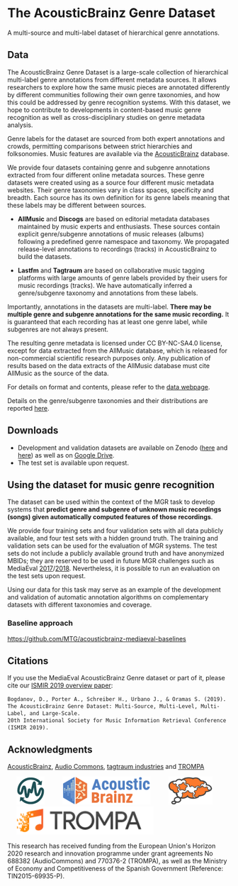 # The AcousticBrainz Genre Dataset
A multi-source and multi-label dataset of hierarchical genre annotations.


## Data
The AcousticBrainz Genre Dataset is a large-scale collection of hierarchical
multi-label genre annotations from different metadata sources. It allows researchers to explore how the same music pieces are annotated differently by different communities following their own genre taxonomies, and how this could be addressed by genre recognition systems. With this dataset, we hope to contribute to developments in content-based music genre recognition as well as cross-disciplinary studies on genre metadata analysis.

Genre labels for the dataset are sourced from both expert annotations and crowds, permitting comparisons between strict hierarchies and folksonomies. Music features are available via the [AcousticBrainz](https://acousticbrainz.org/) database.

We provide four datasets containing genre and subgenre annotations extracted from four different online metadata sources. These genre datasets were created using as a source four different music metadata websites. Their genre taxonomies vary in class spaces, specificity and breadth. Each source has its own definition for its genre labels meaning that these labels may be different between sources.

* **AllMusic** and **Discogs** are based on editorial metadata databases maintained by music experts and enthusiasts. These sources contain explicit genre/subgenre annotations of music releases (albums) following a predefined genre namespace and taxonomy. We propagated release-level annotations to recordings (tracks) in AcousticBrainz to build the datasets.

* **Lastfm** and **Tagtraum** are based on collaborative music tagging platforms with large amounts of genre labels provided by their users for music recordings (tracks). We have automatically inferred a genre/subgenre taxonomy and annotations from these labels.

Importantly, annotations in the datasets are multi-label. **There may be multiple genre and subgenre annotations for the same music recording.** It is guaranteed that each recording has at least one genre label, while subgenres are not always present.

The resulting genre metadata is licensed under CC BY-NC-SA4.0 license, except for data extracted from the AllMusic database, which is released for non-commercial scientific research purposes only. Any publication of results based on the data extracts of the AllMusic database must cite AllMusic as the source of the data.

For details on format and contents, please refer to the [data webpage](data/).

Details on the genre/subgenre taxonomies and their distributions  are  reported [here](data_stats/).


## Downloads

- Development and validation datasets are available on Zenodo ([here](https://zenodo.org/record/2553414) and [here](https://zenodo.org/record/2554044)) as well as on [Google Drive](https://drive.google.com/open?id=0B8wz5KkuLnI3RjFYSFY5TkJVU1U).
- The test set is available upon request.


## Using the dataset for music genre recognition

The dataset can be used within the context of the MGR task to develop systems that **predict genre and subgenre of unknown music recordings (songs) given automatically computed features of those recordings**.

We provide four training sets and four validation sets with all data publicly available,  and four test sets with a hidden ground truth.  The training and validation sets can be used for the evaluation of MGR systems. The test sets do not include a publicly available ground truth and have anonymized MBIDs; they are reserved to be used in future MGR challenges such as MediaEval [2017](https://multimediaeval.github.io/2017-AcousticBrainz-Genre-Task/)/[2018](https://multimediaeval.github.io/2018-AcousticBrainz-Genre-Task/). Nevertheless, it is possible to run an evaluation on the test sets upon request.

Using our data for this task may serve as an example of the development and validation of automatic annotation algorithms on complementary datasets with different taxonomies and coverage.

### Baseline approach

https://github.com/MTG/acousticbrainz-mediaeval-baselines


## Citations
If you use the MediaEval AcousticBrainz Genre dataset or part of it, please cite our [ISMIR 2019 overview paper](http://mtg.upf.edu/node/3960):

```
Bogdanov, D., Porter A., Schreiber H., Urbano J., & Oramas S. (2019).
The AcousticBrainz Genre Dataset: Multi-Source, Multi-Level, Multi-Label, and Large-Scale. 
20th International Society for Music Information Retrieval Conference (ISMIR 2019).
```


## Acknowledgments

[AcousticBrainz](https://acousticbrainz.org/), [Audio Commons](http://audiocommons.org/), [tagtraum industries](http://www.tagtraum.com/) and [TROMPA](https://trompamusic.eu/)

<img src="img/audio-commons-icon_64px.jpg" height="64" hspace="20"><img src="img/acousticbrainz_logo_short_horizontal.png" height="64" hspace="20"><img src="img/tagtraum_logo_small_w_g@2x.png" height="64" hspace="20"><img src="img/trompa-logo.png" height="64" hspace="20">

This research has received funding from the European Union's Horizon 2020 research and innovation programme under grant agreements No 688382 (AudioCommons) and 770376-2 (TROMPA), as well as the Ministry of Economy and Competitiveness of the Spanish Government 
(Reference: TIN2015-69935-P).
